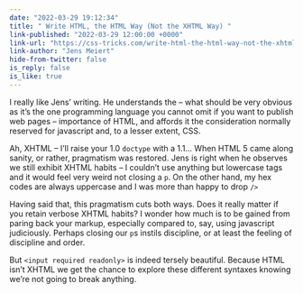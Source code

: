 ```yaml
---
date: "2022-03-29 19:12:34"
title: " Write HTML, the HTML Way (Not the XHTML Way) "
link-published: "2022-03-29 12:00:00 +0000"
link-url: "https://css-tricks.com/write-html-the-html-way-not-the-xhtml-way/"
link-author: "Jens Meiert"
hide-from-twitter: false
is_reply: false
is_like: true
---
```


I really like Jens’ writing. He understands the – what should be very obvious as it’s the one programming language you cannot omit if you want to publish web pages – importance of HTML, and affords it the consideration normally reserved for javascript and, to a lesser extent, CSS.

Ah, XHTML – I’ll raise your 1.0 `doctype` with a 1.1… When HTML 5 came along sanity, or rather, pragmatism was restored. Jens is right when he observes we still exhibit XHTML habits – I couldn’t use anything but lowercase tags and it would feel very weird not closing a `p`. On the other hand, my hex codes are always uppercase and I was more than happy to drop `/>`

Having said that, this pragmatism cuts both ways. Does it really matter if you retain verbose XHTML habits? I wonder how much is to be gained from paring back your markup, especially compared to, say, using javascript judiciously. Perhaps closing our `p`s instils discipline, or at least the feeling of discipline and order.

But `<input required readonly>` is indeed tersely beautiful. Because HTML isn’t XHTML we get the chance to explore these different syntaxes knowing we’re not going to break anything.
